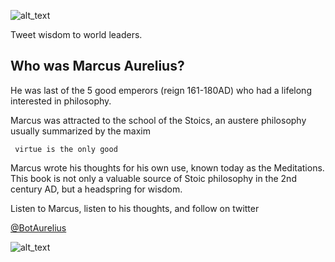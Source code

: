 ![alt_text](https://raw.githubusercontent.com/dantaki/Marcus-Aurelius-Bot/master/img/title.png)

Tweet wisdom to world leaders.

## Who was Marcus Aurelius?

He was last of the 5 good emperors (reign 161-180AD) who had a lifelong interested in philosophy. 

Marcus was attracted to the school of the Stoics, an austere philosophy usually summarized by the maxim

` virtue is the only good`

Marcus wrote his thoughts for his own use, known today as the Meditations. This book is not only a valuable source of Stoic philosophy in the 2nd century AD, but a headspring for wisdom.

Listen to Marcus, listen to his thoughts, and follow on twitter 

[@BotAurelius]( https://twitter.com/BotAurelius)

![alt_text](https://raw.githubusercontent.com/dantaki/Marcus-Aurelius-Bot/master/img/maurelius.png)
